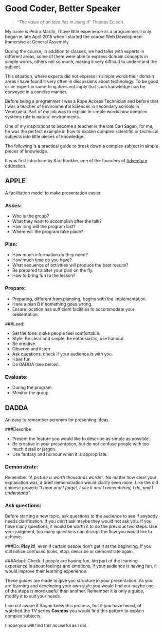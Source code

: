 # Good Coder, Better Speaker

> “*The value of an idea lies in using it*”
> Thomas Edison.

My name is Pedro Martin, I have little experience as a programmer. I only began in late April 2015 when I started the course Web Development Immersive at General Assembly.

During the course, in addition to classes, we had talks with experts in different areas, some of them were able to express domain concepts in simple words, others not so much, making it very difficult to understand the subject.

This situation, where experts did not express in simple words their domain areas I have found it very often in discussions about technology. To be good or an  expert in something does not imply that such knowledge can be conveyed in a concise manner.

Before being a programmer I was a Rope Access Technician and before that I was a teacher of Environmental Sciences in secondary schools in Venezuela. Part of my job was to explain in simple words how complex systems rule in natural environments.

One of my inspirations to become a teacher is the late Carl Sagan, for me, he was the perfect example in how to explain complex scientific or technical subjects into little pieces of knowledge.

The following is a practical guide to break down a complex subject in simple pieces of knowledge.

It was first introduce by Karl Ronkhe, one of the founders of [Adventure education](https://en.wikipedia.org/wiki/Adventure_education).

## APPLE
A facilitation model to make presentation easier.

### Asses:
* Who is the group?
* What they want to accomplish after the talk?
* How long will the program last?
* Where will the program take place?

### Plan:
* How much information do they need?
* How much time do you have?
* What sequence of activities will produce the best results?
* Be prepared to alter your plan on the fly.
* How to bring fun to the lesson?

### Prepare:
* Preparing, different from planning, begins with the implementation.
* Have a plan B if something goes wrong.
* Ensure location has sufficient facilities to accommodate your presentation.

###Lead:
* Set the tone:  make people feel comfortable.
* Style: Be clear and simple, be enthusiastic, use humour.
* Be creative.
* Observe and listen
* Ask questions, check if your audience is with you.
* Have fun.
* Do DADDA (see below).

### Evaluate:
* During the program.
* Monitor the group.

## DADDA
An easy to remember acronym for presenting ideas.

###Describe:
* Present the feature you would like to describe as simple as possible.
* Be creative in your presentation, but do not confuse people with too much detail or jargon.
* Use fantasy and humour when it is appropriate.


### Demonstrate:
Remember *“A picture is worth thousands words”*. No matter how clear your explanation was, a brief demonstration would clarify even more. Like the old chinese proverb *“I hear and I forget, I see it and I remembered, I do, and I understand"*.

### Ask questions:
Before starting a new topic, ask questions to the audience to see if anybody needs clarification. If you don’t ask maybe they would not ask you. If you have many questions, it would be worth it to do the previous two steps. Use your judgment, too many questions can disrupt the flow you would like to achieve.

###Do:
**Play it!**, even if certain people don’t get it at the beginning. If you still notice confused looks, stop, describe or demonstrate again.

###Adapt:
Check if people are having fun, big part of the learning experience is about feelings and emotions, if your audience is having fun, it would improve their learning experience.

These guides are made to give you structure in your presentation. As you are learning and developing your own style you would find out maybe one of the steps is more useful than another. Remember it is only a guide, modify it to suit your needs.

I am not aware if Sagan knew this process, but if you have heard, of watched the TV series **Cosmos** you would find this pattern to explain complex subjects.

I hope you will find this as useful as I did.
